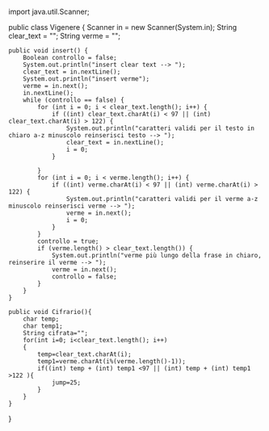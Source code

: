 import java.util.Scanner;

public class Vigenere {
    Scanner in = new Scanner(System.in);
    String clear_text = "";
    String verme = "";

    public void insert() {
        Boolean controllo = false;
        System.out.println("insert clear text --> ");
        clear_text = in.nextLine();
        System.out.println("insert verme");
        verme = in.next();
        in.nextLine();
        while (controllo == false) {
            for (int i = 0; i < clear_text.length(); i++) {
                if ((int) clear_text.charAt(i) < 97 || (int) clear_text.charAt(i) > 122) {
                    System.out.println("caratteri validi per il testo in chiaro a-z minuscolo reinserisci testo --> ");
                    clear_text = in.nextLine();
                    i = 0;
                }

            }
            for (int i = 0; i < verme.length(); i++) {
                if ((int) verme.charAt(i) < 97 || (int) verme.charAt(i) > 122) {
                    System.out.println("caratteri validi per il verme a-z minuscolo reinserisci verme --> ");
                    verme = in.next();
                    i = 0;
                }
            }
            controllo = true;
            if (verme.length() > clear_text.length()) {
                System.out.println("verme più lungo della frase in chiaro, reinserire il verme --> ");
                verme = in.next();
                controllo = false;
            }
        }
    }

    public void Cifrario(){
        char temp;
        char temp1;
        String cifrata="";
        for(int i=0; i<clear_text.length(); i++)
        {
            temp=clear_text.charAt(i);
            temp1=verme.charAt(i%(verme.length()-1));
            if((int) temp + (int) temp1 <97 || (int) temp + (int) temp1 >122 ){
                jump=25;
            }
        }
    }
}

